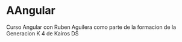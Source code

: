 # AAngular
Curso Angular con Ruben Aguilera como parte  de la formacion de la  Generacion  K  4 de Kairos DS 
